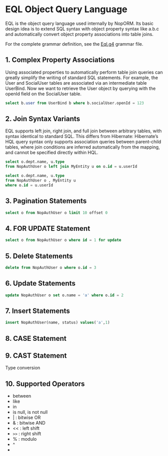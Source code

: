 
# EQL Object Query Language

EQL is the object query language used internally by NopORM. Its basic design idea is to extend SQL syntax with object property syntax like a.b.c and automatically convert object property associations into table joins.

For the complete grammar definition, see the [Eql.g4](https://gitee.com/canonical-entropy/nop-entropy/blob/master/nop-orm-eql/model/antlr/Eql.g4) grammar file.

## 1. Complex Property Associations

Using associated properties to automatically perform table join queries can greatly simplify the writing of standard SQL statements. For example, the User and SocialUser tables are associated via an intermediate table UserBind. Now we want to retrieve the User object by querying with the openId field on the SocialUser table.

```sql
select b.user from UserBind b where b.socialUser.openId = 123
```

## 2. Join Syntax Variants

EQL supports left join, right join, and full join between arbitrary tables, with syntax identical to standard SQL. This differs from Hibernate: Hibernate’s HQL query syntax only supports association queries between parent-child tables, where join conditions are inferred automatically from the mapping, and cannot be specified directly within HQL.

```sql
select o.dept.name, u.type
from NopAuthUser o left join MyEntity u on o.id = u.userId

select o.dept.name, u.type
from NopAuthUser o , MyEntity u
where o.id = u.userId

```

## 3. Pagination Statements

```sql
select o from NopAuthUser o limit 10 offset 0
```

## 4. FOR UPDATE Statement

```sql
select o from NopAuthUser o where id = 1 for update
```

## 5. Delete Statements

```sql
delete from NopAuthUser o where o.id = 3
```

## 6. Update Statements

```sql
update NopAuthUser o set o.name = 'a' where o.id = 2
```

## 7. Insert Statements

```sql
insert NopAuthUser(name, status) values('a',1)
```

## 8. CASE Statement

## 9. CAST Statement

Type conversion

## 10. Supported Operators

* between
* like
* in
* is null, is not null
* \| : bitwise OR
* \& : bitwise AND
* \<\< : left shift
* `>>` : right shift
* % : modulo
* ^
*

<!-- SOURCE_MD5:03d3d48ea10d2da0f9c5532a15a6175b-->
